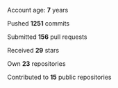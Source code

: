 Account age: **7** years

Pushed **1251** commits

Submitted **156** pull requests

Received **29** stars

Own **23** repositories

Contributed to **15** public repositories
